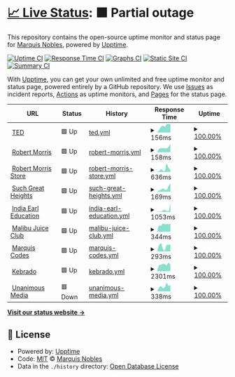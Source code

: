 # [📈 Live Status](https://greatnessinabox.github.io/site-monitors): <!--live status--> **🟧 Partial outage**

This repository contains the open-source uptime monitor and status page for [Marquis Nobles](https://marquis.codes), powered by [Upptime](https://github.com/upptime/upptime).

[![Uptime CI](https://github.com/greatnessinabox/site-monitors/workflows/Uptime%20CI/badge.svg)](https://github.com/greatnessinabox/site-monitors/actions?query=workflow%3A%22Uptime+CI%22)
[![Response Time CI](https://github.com/greatnessinabox/site-monitors/workflows/Response%20Time%20CI/badge.svg)](https://github.com/greatnessinabox/site-monitors/actions?query=workflow%3A%22Response+Time+CI%22)
[![Graphs CI](https://github.com/greatnessinabox/site-monitors/workflows/Graphs%20CI/badge.svg)](https://github.com/greatnessinabox/site-monitors/actions?query=workflow%3A%22Graphs+CI%22)
[![Static Site CI](https://github.com/greatnessinabox/site-monitors/workflows/Static%20Site%20CI/badge.svg)](https://github.com/greatnessinabox/site-monitors/actions?query=workflow%3A%22Static+Site+CI%22)
[![Summary CI](https://github.com/greatnessinabox/site-monitors/workflows/Summary%20CI/badge.svg)](https://github.com/greatnessinabox/site-monitors/actions?query=workflow%3A%22Summary+CI%22)

With [Upptime](https://upptime.js.org), you can get your own unlimited and free uptime monitor and status page, powered entirely by a GitHub repository. We use [Issues](https://github.com/greatnessinabox/site-monitors/issues) as incident reports, [Actions](https://github.com/greatnessinabox/site-monitors/actions) as uptime monitors, and [Pages](https://greatnessinabox.github.io/site-monitors) for the status page.

<!--start: status pages-->
<!-- This summary is generated by Upptime (https://github.com/upptime/upptime) -->
<!-- Do not edit this manually, your changes will be overwritten -->
<!-- prettier-ignore -->
| URL | Status | History | Response Time | Uptime |
| --- | ------ | ------- | ------------- | ------ |
| <img alt="" src="https://icons.duckduckgo.com/ip3/www.ted.com.ico" height="13"> [TED](https://www.ted.com) | 🟩 Up | [ted.yml](https://github.com/greatnessinabox/site-monitors/commits/HEAD/history/ted.yml) | <details><summary><img alt="Response time graph" src="./graphs/ted/response-time-week.png" height="20"> 156ms</summary><br><a href="https://greatnessinabox.github.io/site-monitors/history/ted"><img alt="Response time 141" src="https://img.shields.io/endpoint?url=https%3A%2F%2Fraw.githubusercontent.com%2Fgreatnessinabox%2Fsite-monitors%2FHEAD%2Fapi%2Fted%2Fresponse-time.json"></a><br><a href="https://greatnessinabox.github.io/site-monitors/history/ted"><img alt="24-hour response time 123" src="https://img.shields.io/endpoint?url=https%3A%2F%2Fraw.githubusercontent.com%2Fgreatnessinabox%2Fsite-monitors%2FHEAD%2Fapi%2Fted%2Fresponse-time-day.json"></a><br><a href="https://greatnessinabox.github.io/site-monitors/history/ted"><img alt="7-day response time 156" src="https://img.shields.io/endpoint?url=https%3A%2F%2Fraw.githubusercontent.com%2Fgreatnessinabox%2Fsite-monitors%2FHEAD%2Fapi%2Fted%2Fresponse-time-week.json"></a><br><a href="https://greatnessinabox.github.io/site-monitors/history/ted"><img alt="30-day response time 134" src="https://img.shields.io/endpoint?url=https%3A%2F%2Fraw.githubusercontent.com%2Fgreatnessinabox%2Fsite-monitors%2FHEAD%2Fapi%2Fted%2Fresponse-time-month.json"></a><br><a href="https://greatnessinabox.github.io/site-monitors/history/ted"><img alt="1-year response time 141" src="https://img.shields.io/endpoint?url=https%3A%2F%2Fraw.githubusercontent.com%2Fgreatnessinabox%2Fsite-monitors%2FHEAD%2Fapi%2Fted%2Fresponse-time-year.json"></a></details> | <details><summary><a href="https://greatnessinabox.github.io/site-monitors/history/ted">100.00%</a></summary><a href="https://greatnessinabox.github.io/site-monitors/history/ted"><img alt="All-time uptime 100.00%" src="https://img.shields.io/endpoint?url=https%3A%2F%2Fraw.githubusercontent.com%2Fgreatnessinabox%2Fsite-monitors%2FHEAD%2Fapi%2Fted%2Fuptime.json"></a><br><a href="https://greatnessinabox.github.io/site-monitors/history/ted"><img alt="24-hour uptime 100.00%" src="https://img.shields.io/endpoint?url=https%3A%2F%2Fraw.githubusercontent.com%2Fgreatnessinabox%2Fsite-monitors%2FHEAD%2Fapi%2Fted%2Fuptime-day.json"></a><br><a href="https://greatnessinabox.github.io/site-monitors/history/ted"><img alt="7-day uptime 100.00%" src="https://img.shields.io/endpoint?url=https%3A%2F%2Fraw.githubusercontent.com%2Fgreatnessinabox%2Fsite-monitors%2FHEAD%2Fapi%2Fted%2Fuptime-week.json"></a><br><a href="https://greatnessinabox.github.io/site-monitors/history/ted"><img alt="30-day uptime 100.00%" src="https://img.shields.io/endpoint?url=https%3A%2F%2Fraw.githubusercontent.com%2Fgreatnessinabox%2Fsite-monitors%2FHEAD%2Fapi%2Fted%2Fuptime-month.json"></a><br><a href="https://greatnessinabox.github.io/site-monitors/history/ted"><img alt="1-year uptime 100.00%" src="https://img.shields.io/endpoint?url=https%3A%2F%2Fraw.githubusercontent.com%2Fgreatnessinabox%2Fsite-monitors%2FHEAD%2Fapi%2Fted%2Fuptime-year.json"></a></details>
| <img alt="" src="https://icons.duckduckgo.com/ip3/pastorrobert.com.ico" height="13"> [Robert Morris](https://pastorrobert.com) | 🟩 Up | [robert-morris.yml](https://github.com/greatnessinabox/site-monitors/commits/HEAD/history/robert-morris.yml) | <details><summary><img alt="Response time graph" src="./graphs/robert-morris/response-time-week.png" height="20"> 158ms</summary><br><a href="https://greatnessinabox.github.io/site-monitors/history/robert-morris"><img alt="Response time 178" src="https://img.shields.io/endpoint?url=https%3A%2F%2Fraw.githubusercontent.com%2Fgreatnessinabox%2Fsite-monitors%2FHEAD%2Fapi%2Frobert-morris%2Fresponse-time.json"></a><br><a href="https://greatnessinabox.github.io/site-monitors/history/robert-morris"><img alt="24-hour response time 117" src="https://img.shields.io/endpoint?url=https%3A%2F%2Fraw.githubusercontent.com%2Fgreatnessinabox%2Fsite-monitors%2FHEAD%2Fapi%2Frobert-morris%2Fresponse-time-day.json"></a><br><a href="https://greatnessinabox.github.io/site-monitors/history/robert-morris"><img alt="7-day response time 158" src="https://img.shields.io/endpoint?url=https%3A%2F%2Fraw.githubusercontent.com%2Fgreatnessinabox%2Fsite-monitors%2FHEAD%2Fapi%2Frobert-morris%2Fresponse-time-week.json"></a><br><a href="https://greatnessinabox.github.io/site-monitors/history/robert-morris"><img alt="30-day response time 191" src="https://img.shields.io/endpoint?url=https%3A%2F%2Fraw.githubusercontent.com%2Fgreatnessinabox%2Fsite-monitors%2FHEAD%2Fapi%2Frobert-morris%2Fresponse-time-month.json"></a><br><a href="https://greatnessinabox.github.io/site-monitors/history/robert-morris"><img alt="1-year response time 178" src="https://img.shields.io/endpoint?url=https%3A%2F%2Fraw.githubusercontent.com%2Fgreatnessinabox%2Fsite-monitors%2FHEAD%2Fapi%2Frobert-morris%2Fresponse-time-year.json"></a></details> | <details><summary><a href="https://greatnessinabox.github.io/site-monitors/history/robert-morris">100.00%</a></summary><a href="https://greatnessinabox.github.io/site-monitors/history/robert-morris"><img alt="All-time uptime 100.00%" src="https://img.shields.io/endpoint?url=https%3A%2F%2Fraw.githubusercontent.com%2Fgreatnessinabox%2Fsite-monitors%2FHEAD%2Fapi%2Frobert-morris%2Fuptime.json"></a><br><a href="https://greatnessinabox.github.io/site-monitors/history/robert-morris"><img alt="24-hour uptime 100.00%" src="https://img.shields.io/endpoint?url=https%3A%2F%2Fraw.githubusercontent.com%2Fgreatnessinabox%2Fsite-monitors%2FHEAD%2Fapi%2Frobert-morris%2Fuptime-day.json"></a><br><a href="https://greatnessinabox.github.io/site-monitors/history/robert-morris"><img alt="7-day uptime 100.00%" src="https://img.shields.io/endpoint?url=https%3A%2F%2Fraw.githubusercontent.com%2Fgreatnessinabox%2Fsite-monitors%2FHEAD%2Fapi%2Frobert-morris%2Fuptime-week.json"></a><br><a href="https://greatnessinabox.github.io/site-monitors/history/robert-morris"><img alt="30-day uptime 100.00%" src="https://img.shields.io/endpoint?url=https%3A%2F%2Fraw.githubusercontent.com%2Fgreatnessinabox%2Fsite-monitors%2FHEAD%2Fapi%2Frobert-morris%2Fuptime-month.json"></a><br><a href="https://greatnessinabox.github.io/site-monitors/history/robert-morris"><img alt="1-year uptime 100.00%" src="https://img.shields.io/endpoint?url=https%3A%2F%2Fraw.githubusercontent.com%2Fgreatnessinabox%2Fsite-monitors%2FHEAD%2Fapi%2Frobert-morris%2Fuptime-year.json"></a></details>
| <img alt="" src="https://icons.duckduckgo.com/ip3/store.pastorrobert.com.ico" height="13"> [Robert Morris Store](https://store.pastorrobert.com) | 🟩 Up | [robert-morris-store.yml](https://github.com/greatnessinabox/site-monitors/commits/HEAD/history/robert-morris-store.yml) | <details><summary><img alt="Response time graph" src="./graphs/robert-morris-store/response-time-week.png" height="20"> 636ms</summary><br><a href="https://greatnessinabox.github.io/site-monitors/history/robert-morris-store"><img alt="Response time 469" src="https://img.shields.io/endpoint?url=https%3A%2F%2Fraw.githubusercontent.com%2Fgreatnessinabox%2Fsite-monitors%2FHEAD%2Fapi%2Frobert-morris-store%2Fresponse-time.json"></a><br><a href="https://greatnessinabox.github.io/site-monitors/history/robert-morris-store"><img alt="24-hour response time 578" src="https://img.shields.io/endpoint?url=https%3A%2F%2Fraw.githubusercontent.com%2Fgreatnessinabox%2Fsite-monitors%2FHEAD%2Fapi%2Frobert-morris-store%2Fresponse-time-day.json"></a><br><a href="https://greatnessinabox.github.io/site-monitors/history/robert-morris-store"><img alt="7-day response time 636" src="https://img.shields.io/endpoint?url=https%3A%2F%2Fraw.githubusercontent.com%2Fgreatnessinabox%2Fsite-monitors%2FHEAD%2Fapi%2Frobert-morris-store%2Fresponse-time-week.json"></a><br><a href="https://greatnessinabox.github.io/site-monitors/history/robert-morris-store"><img alt="30-day response time 481" src="https://img.shields.io/endpoint?url=https%3A%2F%2Fraw.githubusercontent.com%2Fgreatnessinabox%2Fsite-monitors%2FHEAD%2Fapi%2Frobert-morris-store%2Fresponse-time-month.json"></a><br><a href="https://greatnessinabox.github.io/site-monitors/history/robert-morris-store"><img alt="1-year response time 469" src="https://img.shields.io/endpoint?url=https%3A%2F%2Fraw.githubusercontent.com%2Fgreatnessinabox%2Fsite-monitors%2FHEAD%2Fapi%2Frobert-morris-store%2Fresponse-time-year.json"></a></details> | <details><summary><a href="https://greatnessinabox.github.io/site-monitors/history/robert-morris-store">100.00%</a></summary><a href="https://greatnessinabox.github.io/site-monitors/history/robert-morris-store"><img alt="All-time uptime 100.00%" src="https://img.shields.io/endpoint?url=https%3A%2F%2Fraw.githubusercontent.com%2Fgreatnessinabox%2Fsite-monitors%2FHEAD%2Fapi%2Frobert-morris-store%2Fuptime.json"></a><br><a href="https://greatnessinabox.github.io/site-monitors/history/robert-morris-store"><img alt="24-hour uptime 100.00%" src="https://img.shields.io/endpoint?url=https%3A%2F%2Fraw.githubusercontent.com%2Fgreatnessinabox%2Fsite-monitors%2FHEAD%2Fapi%2Frobert-morris-store%2Fuptime-day.json"></a><br><a href="https://greatnessinabox.github.io/site-monitors/history/robert-morris-store"><img alt="7-day uptime 100.00%" src="https://img.shields.io/endpoint?url=https%3A%2F%2Fraw.githubusercontent.com%2Fgreatnessinabox%2Fsite-monitors%2FHEAD%2Fapi%2Frobert-morris-store%2Fuptime-week.json"></a><br><a href="https://greatnessinabox.github.io/site-monitors/history/robert-morris-store"><img alt="30-day uptime 100.00%" src="https://img.shields.io/endpoint?url=https%3A%2F%2Fraw.githubusercontent.com%2Fgreatnessinabox%2Fsite-monitors%2FHEAD%2Fapi%2Frobert-morris-store%2Fuptime-month.json"></a><br><a href="https://greatnessinabox.github.io/site-monitors/history/robert-morris-store"><img alt="1-year uptime 100.00%" src="https://img.shields.io/endpoint?url=https%3A%2F%2Fraw.githubusercontent.com%2Fgreatnessinabox%2Fsite-monitors%2FHEAD%2Fapi%2Frobert-morris-store%2Fuptime-year.json"></a></details>
| <img alt="" src="https://icons.duckduckgo.com/ip3/suchgreatheights.com.ico" height="13"> [Such Great Heights](https://suchgreatheights.com) | 🟩 Up | [such-great-heights.yml](https://github.com/greatnessinabox/site-monitors/commits/HEAD/history/such-great-heights.yml) | <details><summary><img alt="Response time graph" src="./graphs/such-great-heights/response-time-week.png" height="20"> 169ms</summary><br><a href="https://greatnessinabox.github.io/site-monitors/history/such-great-heights"><img alt="Response time 142" src="https://img.shields.io/endpoint?url=https%3A%2F%2Fraw.githubusercontent.com%2Fgreatnessinabox%2Fsite-monitors%2FHEAD%2Fapi%2Fsuch-great-heights%2Fresponse-time.json"></a><br><a href="https://greatnessinabox.github.io/site-monitors/history/such-great-heights"><img alt="24-hour response time 149" src="https://img.shields.io/endpoint?url=https%3A%2F%2Fraw.githubusercontent.com%2Fgreatnessinabox%2Fsite-monitors%2FHEAD%2Fapi%2Fsuch-great-heights%2Fresponse-time-day.json"></a><br><a href="https://greatnessinabox.github.io/site-monitors/history/such-great-heights"><img alt="7-day response time 169" src="https://img.shields.io/endpoint?url=https%3A%2F%2Fraw.githubusercontent.com%2Fgreatnessinabox%2Fsite-monitors%2FHEAD%2Fapi%2Fsuch-great-heights%2Fresponse-time-week.json"></a><br><a href="https://greatnessinabox.github.io/site-monitors/history/such-great-heights"><img alt="30-day response time 132" src="https://img.shields.io/endpoint?url=https%3A%2F%2Fraw.githubusercontent.com%2Fgreatnessinabox%2Fsite-monitors%2FHEAD%2Fapi%2Fsuch-great-heights%2Fresponse-time-month.json"></a><br><a href="https://greatnessinabox.github.io/site-monitors/history/such-great-heights"><img alt="1-year response time 142" src="https://img.shields.io/endpoint?url=https%3A%2F%2Fraw.githubusercontent.com%2Fgreatnessinabox%2Fsite-monitors%2FHEAD%2Fapi%2Fsuch-great-heights%2Fresponse-time-year.json"></a></details> | <details><summary><a href="https://greatnessinabox.github.io/site-monitors/history/such-great-heights">100.00%</a></summary><a href="https://greatnessinabox.github.io/site-monitors/history/such-great-heights"><img alt="All-time uptime 100.00%" src="https://img.shields.io/endpoint?url=https%3A%2F%2Fraw.githubusercontent.com%2Fgreatnessinabox%2Fsite-monitors%2FHEAD%2Fapi%2Fsuch-great-heights%2Fuptime.json"></a><br><a href="https://greatnessinabox.github.io/site-monitors/history/such-great-heights"><img alt="24-hour uptime 100.00%" src="https://img.shields.io/endpoint?url=https%3A%2F%2Fraw.githubusercontent.com%2Fgreatnessinabox%2Fsite-monitors%2FHEAD%2Fapi%2Fsuch-great-heights%2Fuptime-day.json"></a><br><a href="https://greatnessinabox.github.io/site-monitors/history/such-great-heights"><img alt="7-day uptime 100.00%" src="https://img.shields.io/endpoint?url=https%3A%2F%2Fraw.githubusercontent.com%2Fgreatnessinabox%2Fsite-monitors%2FHEAD%2Fapi%2Fsuch-great-heights%2Fuptime-week.json"></a><br><a href="https://greatnessinabox.github.io/site-monitors/history/such-great-heights"><img alt="30-day uptime 100.00%" src="https://img.shields.io/endpoint?url=https%3A%2F%2Fraw.githubusercontent.com%2Fgreatnessinabox%2Fsite-monitors%2FHEAD%2Fapi%2Fsuch-great-heights%2Fuptime-month.json"></a><br><a href="https://greatnessinabox.github.io/site-monitors/history/such-great-heights"><img alt="1-year uptime 100.00%" src="https://img.shields.io/endpoint?url=https%3A%2F%2Fraw.githubusercontent.com%2Fgreatnessinabox%2Fsite-monitors%2FHEAD%2Fapi%2Fsuch-great-heights%2Fuptime-year.json"></a></details>
| <img alt="" src="https://icons.duckduckgo.com/ip3/indiaearleducation.com.ico" height="13"> [India Earl Education](https://indiaearleducation.com) | 🟩 Up | [india-earl-education.yml](https://github.com/greatnessinabox/site-monitors/commits/HEAD/history/india-earl-education.yml) | <details><summary><img alt="Response time graph" src="./graphs/india-earl-education/response-time-week.png" height="20"> 1053ms</summary><br><a href="https://greatnessinabox.github.io/site-monitors/history/india-earl-education"><img alt="Response time 440" src="https://img.shields.io/endpoint?url=https%3A%2F%2Fraw.githubusercontent.com%2Fgreatnessinabox%2Fsite-monitors%2FHEAD%2Fapi%2Findia-earl-education%2Fresponse-time.json"></a><br><a href="https://greatnessinabox.github.io/site-monitors/history/india-earl-education"><img alt="24-hour response time 428" src="https://img.shields.io/endpoint?url=https%3A%2F%2Fraw.githubusercontent.com%2Fgreatnessinabox%2Fsite-monitors%2FHEAD%2Fapi%2Findia-earl-education%2Fresponse-time-day.json"></a><br><a href="https://greatnessinabox.github.io/site-monitors/history/india-earl-education"><img alt="7-day response time 1053" src="https://img.shields.io/endpoint?url=https%3A%2F%2Fraw.githubusercontent.com%2Fgreatnessinabox%2Fsite-monitors%2FHEAD%2Fapi%2Findia-earl-education%2Fresponse-time-week.json"></a><br><a href="https://greatnessinabox.github.io/site-monitors/history/india-earl-education"><img alt="30-day response time 478" src="https://img.shields.io/endpoint?url=https%3A%2F%2Fraw.githubusercontent.com%2Fgreatnessinabox%2Fsite-monitors%2FHEAD%2Fapi%2Findia-earl-education%2Fresponse-time-month.json"></a><br><a href="https://greatnessinabox.github.io/site-monitors/history/india-earl-education"><img alt="1-year response time 440" src="https://img.shields.io/endpoint?url=https%3A%2F%2Fraw.githubusercontent.com%2Fgreatnessinabox%2Fsite-monitors%2FHEAD%2Fapi%2Findia-earl-education%2Fresponse-time-year.json"></a></details> | <details><summary><a href="https://greatnessinabox.github.io/site-monitors/history/india-earl-education">100.00%</a></summary><a href="https://greatnessinabox.github.io/site-monitors/history/india-earl-education"><img alt="All-time uptime 100.00%" src="https://img.shields.io/endpoint?url=https%3A%2F%2Fraw.githubusercontent.com%2Fgreatnessinabox%2Fsite-monitors%2FHEAD%2Fapi%2Findia-earl-education%2Fuptime.json"></a><br><a href="https://greatnessinabox.github.io/site-monitors/history/india-earl-education"><img alt="24-hour uptime 100.00%" src="https://img.shields.io/endpoint?url=https%3A%2F%2Fraw.githubusercontent.com%2Fgreatnessinabox%2Fsite-monitors%2FHEAD%2Fapi%2Findia-earl-education%2Fuptime-day.json"></a><br><a href="https://greatnessinabox.github.io/site-monitors/history/india-earl-education"><img alt="7-day uptime 100.00%" src="https://img.shields.io/endpoint?url=https%3A%2F%2Fraw.githubusercontent.com%2Fgreatnessinabox%2Fsite-monitors%2FHEAD%2Fapi%2Findia-earl-education%2Fuptime-week.json"></a><br><a href="https://greatnessinabox.github.io/site-monitors/history/india-earl-education"><img alt="30-day uptime 100.00%" src="https://img.shields.io/endpoint?url=https%3A%2F%2Fraw.githubusercontent.com%2Fgreatnessinabox%2Fsite-monitors%2FHEAD%2Fapi%2Findia-earl-education%2Fuptime-month.json"></a><br><a href="https://greatnessinabox.github.io/site-monitors/history/india-earl-education"><img alt="1-year uptime 100.00%" src="https://img.shields.io/endpoint?url=https%3A%2F%2Fraw.githubusercontent.com%2Fgreatnessinabox%2Fsite-monitors%2FHEAD%2Fapi%2Findia-earl-education%2Fuptime-year.json"></a></details>
| <img alt="" src="https://icons.duckduckgo.com/ip3/malibujuiceclub.com.ico" height="13"> [Malibu Juice Club](https://malibujuiceclub.com) | 🟩 Up | [malibu-juice-club.yml](https://github.com/greatnessinabox/site-monitors/commits/HEAD/history/malibu-juice-club.yml) | <details><summary><img alt="Response time graph" src="./graphs/malibu-juice-club/response-time-week.png" height="20"> 344ms</summary><br><a href="https://greatnessinabox.github.io/site-monitors/history/malibu-juice-club"><img alt="Response time 431" src="https://img.shields.io/endpoint?url=https%3A%2F%2Fraw.githubusercontent.com%2Fgreatnessinabox%2Fsite-monitors%2FHEAD%2Fapi%2Fmalibu-juice-club%2Fresponse-time.json"></a><br><a href="https://greatnessinabox.github.io/site-monitors/history/malibu-juice-club"><img alt="24-hour response time 409" src="https://img.shields.io/endpoint?url=https%3A%2F%2Fraw.githubusercontent.com%2Fgreatnessinabox%2Fsite-monitors%2FHEAD%2Fapi%2Fmalibu-juice-club%2Fresponse-time-day.json"></a><br><a href="https://greatnessinabox.github.io/site-monitors/history/malibu-juice-club"><img alt="7-day response time 344" src="https://img.shields.io/endpoint?url=https%3A%2F%2Fraw.githubusercontent.com%2Fgreatnessinabox%2Fsite-monitors%2FHEAD%2Fapi%2Fmalibu-juice-club%2Fresponse-time-week.json"></a><br><a href="https://greatnessinabox.github.io/site-monitors/history/malibu-juice-club"><img alt="30-day response time 333" src="https://img.shields.io/endpoint?url=https%3A%2F%2Fraw.githubusercontent.com%2Fgreatnessinabox%2Fsite-monitors%2FHEAD%2Fapi%2Fmalibu-juice-club%2Fresponse-time-month.json"></a><br><a href="https://greatnessinabox.github.io/site-monitors/history/malibu-juice-club"><img alt="1-year response time 431" src="https://img.shields.io/endpoint?url=https%3A%2F%2Fraw.githubusercontent.com%2Fgreatnessinabox%2Fsite-monitors%2FHEAD%2Fapi%2Fmalibu-juice-club%2Fresponse-time-year.json"></a></details> | <details><summary><a href="https://greatnessinabox.github.io/site-monitors/history/malibu-juice-club">100.00%</a></summary><a href="https://greatnessinabox.github.io/site-monitors/history/malibu-juice-club"><img alt="All-time uptime 100.00%" src="https://img.shields.io/endpoint?url=https%3A%2F%2Fraw.githubusercontent.com%2Fgreatnessinabox%2Fsite-monitors%2FHEAD%2Fapi%2Fmalibu-juice-club%2Fuptime.json"></a><br><a href="https://greatnessinabox.github.io/site-monitors/history/malibu-juice-club"><img alt="24-hour uptime 100.00%" src="https://img.shields.io/endpoint?url=https%3A%2F%2Fraw.githubusercontent.com%2Fgreatnessinabox%2Fsite-monitors%2FHEAD%2Fapi%2Fmalibu-juice-club%2Fuptime-day.json"></a><br><a href="https://greatnessinabox.github.io/site-monitors/history/malibu-juice-club"><img alt="7-day uptime 100.00%" src="https://img.shields.io/endpoint?url=https%3A%2F%2Fraw.githubusercontent.com%2Fgreatnessinabox%2Fsite-monitors%2FHEAD%2Fapi%2Fmalibu-juice-club%2Fuptime-week.json"></a><br><a href="https://greatnessinabox.github.io/site-monitors/history/malibu-juice-club"><img alt="30-day uptime 100.00%" src="https://img.shields.io/endpoint?url=https%3A%2F%2Fraw.githubusercontent.com%2Fgreatnessinabox%2Fsite-monitors%2FHEAD%2Fapi%2Fmalibu-juice-club%2Fuptime-month.json"></a><br><a href="https://greatnessinabox.github.io/site-monitors/history/malibu-juice-club"><img alt="1-year uptime 100.00%" src="https://img.shields.io/endpoint?url=https%3A%2F%2Fraw.githubusercontent.com%2Fgreatnessinabox%2Fsite-monitors%2FHEAD%2Fapi%2Fmalibu-juice-club%2Fuptime-year.json"></a></details>
| <img alt="" src="https://icons.duckduckgo.com/ip3/marquis.codes.ico" height="13"> [Marquis Codes](https://marquis.codes) | 🟩 Up | [marquis-codes.yml](https://github.com/greatnessinabox/site-monitors/commits/HEAD/history/marquis-codes.yml) | <details><summary><img alt="Response time graph" src="./graphs/marquis-codes/response-time-week.png" height="20"> 293ms</summary><br><a href="https://greatnessinabox.github.io/site-monitors/history/marquis-codes"><img alt="Response time 288" src="https://img.shields.io/endpoint?url=https%3A%2F%2Fraw.githubusercontent.com%2Fgreatnessinabox%2Fsite-monitors%2FHEAD%2Fapi%2Fmarquis-codes%2Fresponse-time.json"></a><br><a href="https://greatnessinabox.github.io/site-monitors/history/marquis-codes"><img alt="24-hour response time 647" src="https://img.shields.io/endpoint?url=https%3A%2F%2Fraw.githubusercontent.com%2Fgreatnessinabox%2Fsite-monitors%2FHEAD%2Fapi%2Fmarquis-codes%2Fresponse-time-day.json"></a><br><a href="https://greatnessinabox.github.io/site-monitors/history/marquis-codes"><img alt="7-day response time 293" src="https://img.shields.io/endpoint?url=https%3A%2F%2Fraw.githubusercontent.com%2Fgreatnessinabox%2Fsite-monitors%2FHEAD%2Fapi%2Fmarquis-codes%2Fresponse-time-week.json"></a><br><a href="https://greatnessinabox.github.io/site-monitors/history/marquis-codes"><img alt="30-day response time 303" src="https://img.shields.io/endpoint?url=https%3A%2F%2Fraw.githubusercontent.com%2Fgreatnessinabox%2Fsite-monitors%2FHEAD%2Fapi%2Fmarquis-codes%2Fresponse-time-month.json"></a><br><a href="https://greatnessinabox.github.io/site-monitors/history/marquis-codes"><img alt="1-year response time 288" src="https://img.shields.io/endpoint?url=https%3A%2F%2Fraw.githubusercontent.com%2Fgreatnessinabox%2Fsite-monitors%2FHEAD%2Fapi%2Fmarquis-codes%2Fresponse-time-year.json"></a></details> | <details><summary><a href="https://greatnessinabox.github.io/site-monitors/history/marquis-codes">100.00%</a></summary><a href="https://greatnessinabox.github.io/site-monitors/history/marquis-codes"><img alt="All-time uptime 100.00%" src="https://img.shields.io/endpoint?url=https%3A%2F%2Fraw.githubusercontent.com%2Fgreatnessinabox%2Fsite-monitors%2FHEAD%2Fapi%2Fmarquis-codes%2Fuptime.json"></a><br><a href="https://greatnessinabox.github.io/site-monitors/history/marquis-codes"><img alt="24-hour uptime 100.00%" src="https://img.shields.io/endpoint?url=https%3A%2F%2Fraw.githubusercontent.com%2Fgreatnessinabox%2Fsite-monitors%2FHEAD%2Fapi%2Fmarquis-codes%2Fuptime-day.json"></a><br><a href="https://greatnessinabox.github.io/site-monitors/history/marquis-codes"><img alt="7-day uptime 100.00%" src="https://img.shields.io/endpoint?url=https%3A%2F%2Fraw.githubusercontent.com%2Fgreatnessinabox%2Fsite-monitors%2FHEAD%2Fapi%2Fmarquis-codes%2Fuptime-week.json"></a><br><a href="https://greatnessinabox.github.io/site-monitors/history/marquis-codes"><img alt="30-day uptime 100.00%" src="https://img.shields.io/endpoint?url=https%3A%2F%2Fraw.githubusercontent.com%2Fgreatnessinabox%2Fsite-monitors%2FHEAD%2Fapi%2Fmarquis-codes%2Fuptime-month.json"></a><br><a href="https://greatnessinabox.github.io/site-monitors/history/marquis-codes"><img alt="1-year uptime 100.00%" src="https://img.shields.io/endpoint?url=https%3A%2F%2Fraw.githubusercontent.com%2Fgreatnessinabox%2Fsite-monitors%2FHEAD%2Fapi%2Fmarquis-codes%2Fuptime-year.json"></a></details>
| <img alt="" src="https://icons.duckduckgo.com/ip3/kebrado.com.ico" height="13"> [Kebrado](https://kebrado.com) | 🟩 Up | [kebrado.yml](https://github.com/greatnessinabox/site-monitors/commits/HEAD/history/kebrado.yml) | <details><summary><img alt="Response time graph" src="./graphs/kebrado/response-time-week.png" height="20"> 2301ms</summary><br><a href="https://greatnessinabox.github.io/site-monitors/history/kebrado"><img alt="Response time 1996" src="https://img.shields.io/endpoint?url=https%3A%2F%2Fraw.githubusercontent.com%2Fgreatnessinabox%2Fsite-monitors%2FHEAD%2Fapi%2Fkebrado%2Fresponse-time.json"></a><br><a href="https://greatnessinabox.github.io/site-monitors/history/kebrado"><img alt="24-hour response time 2185" src="https://img.shields.io/endpoint?url=https%3A%2F%2Fraw.githubusercontent.com%2Fgreatnessinabox%2Fsite-monitors%2FHEAD%2Fapi%2Fkebrado%2Fresponse-time-day.json"></a><br><a href="https://greatnessinabox.github.io/site-monitors/history/kebrado"><img alt="7-day response time 2301" src="https://img.shields.io/endpoint?url=https%3A%2F%2Fraw.githubusercontent.com%2Fgreatnessinabox%2Fsite-monitors%2FHEAD%2Fapi%2Fkebrado%2Fresponse-time-week.json"></a><br><a href="https://greatnessinabox.github.io/site-monitors/history/kebrado"><img alt="30-day response time 2035" src="https://img.shields.io/endpoint?url=https%3A%2F%2Fraw.githubusercontent.com%2Fgreatnessinabox%2Fsite-monitors%2FHEAD%2Fapi%2Fkebrado%2Fresponse-time-month.json"></a><br><a href="https://greatnessinabox.github.io/site-monitors/history/kebrado"><img alt="1-year response time 1996" src="https://img.shields.io/endpoint?url=https%3A%2F%2Fraw.githubusercontent.com%2Fgreatnessinabox%2Fsite-monitors%2FHEAD%2Fapi%2Fkebrado%2Fresponse-time-year.json"></a></details> | <details><summary><a href="https://greatnessinabox.github.io/site-monitors/history/kebrado">100.00%</a></summary><a href="https://greatnessinabox.github.io/site-monitors/history/kebrado"><img alt="All-time uptime 100.00%" src="https://img.shields.io/endpoint?url=https%3A%2F%2Fraw.githubusercontent.com%2Fgreatnessinabox%2Fsite-monitors%2FHEAD%2Fapi%2Fkebrado%2Fuptime.json"></a><br><a href="https://greatnessinabox.github.io/site-monitors/history/kebrado"><img alt="24-hour uptime 100.00%" src="https://img.shields.io/endpoint?url=https%3A%2F%2Fraw.githubusercontent.com%2Fgreatnessinabox%2Fsite-monitors%2FHEAD%2Fapi%2Fkebrado%2Fuptime-day.json"></a><br><a href="https://greatnessinabox.github.io/site-monitors/history/kebrado"><img alt="7-day uptime 100.00%" src="https://img.shields.io/endpoint?url=https%3A%2F%2Fraw.githubusercontent.com%2Fgreatnessinabox%2Fsite-monitors%2FHEAD%2Fapi%2Fkebrado%2Fuptime-week.json"></a><br><a href="https://greatnessinabox.github.io/site-monitors/history/kebrado"><img alt="30-day uptime 100.00%" src="https://img.shields.io/endpoint?url=https%3A%2F%2Fraw.githubusercontent.com%2Fgreatnessinabox%2Fsite-monitors%2FHEAD%2Fapi%2Fkebrado%2Fuptime-month.json"></a><br><a href="https://greatnessinabox.github.io/site-monitors/history/kebrado"><img alt="1-year uptime 100.00%" src="https://img.shields.io/endpoint?url=https%3A%2F%2Fraw.githubusercontent.com%2Fgreatnessinabox%2Fsite-monitors%2FHEAD%2Fapi%2Fkebrado%2Fuptime-year.json"></a></details>
| <img alt="" src="https://icons.duckduckgo.com/ip3/unanimousmedia.com.ico" height="13"> [Unanimous Media](https://unanimousmedia.com) | 🟥 Down | [unanimous-media.yml](https://github.com/greatnessinabox/site-monitors/commits/HEAD/history/unanimous-media.yml) | <details><summary><img alt="Response time graph" src="./graphs/unanimous-media/response-time-week.png" height="20"> 338ms</summary><br><a href="https://greatnessinabox.github.io/site-monitors/history/unanimous-media"><img alt="Response time 635" src="https://img.shields.io/endpoint?url=https%3A%2F%2Fraw.githubusercontent.com%2Fgreatnessinabox%2Fsite-monitors%2FHEAD%2Fapi%2Funanimous-media%2Fresponse-time.json"></a><br><a href="https://greatnessinabox.github.io/site-monitors/history/unanimous-media"><img alt="24-hour response time 1102" src="https://img.shields.io/endpoint?url=https%3A%2F%2Fraw.githubusercontent.com%2Fgreatnessinabox%2Fsite-monitors%2FHEAD%2Fapi%2Funanimous-media%2Fresponse-time-day.json"></a><br><a href="https://greatnessinabox.github.io/site-monitors/history/unanimous-media"><img alt="7-day response time 338" src="https://img.shields.io/endpoint?url=https%3A%2F%2Fraw.githubusercontent.com%2Fgreatnessinabox%2Fsite-monitors%2FHEAD%2Fapi%2Funanimous-media%2Fresponse-time-week.json"></a><br><a href="https://greatnessinabox.github.io/site-monitors/history/unanimous-media"><img alt="30-day response time 438" src="https://img.shields.io/endpoint?url=https%3A%2F%2Fraw.githubusercontent.com%2Fgreatnessinabox%2Fsite-monitors%2FHEAD%2Fapi%2Funanimous-media%2Fresponse-time-month.json"></a><br><a href="https://greatnessinabox.github.io/site-monitors/history/unanimous-media"><img alt="1-year response time 635" src="https://img.shields.io/endpoint?url=https%3A%2F%2Fraw.githubusercontent.com%2Fgreatnessinabox%2Fsite-monitors%2FHEAD%2Fapi%2Funanimous-media%2Fresponse-time-year.json"></a></details> | <details><summary><a href="https://greatnessinabox.github.io/site-monitors/history/unanimous-media">100.00%</a></summary><a href="https://greatnessinabox.github.io/site-monitors/history/unanimous-media"><img alt="All-time uptime 99.36%" src="https://img.shields.io/endpoint?url=https%3A%2F%2Fraw.githubusercontent.com%2Fgreatnessinabox%2Fsite-monitors%2FHEAD%2Fapi%2Funanimous-media%2Fuptime.json"></a><br><a href="https://greatnessinabox.github.io/site-monitors/history/unanimous-media"><img alt="24-hour uptime 100.00%" src="https://img.shields.io/endpoint?url=https%3A%2F%2Fraw.githubusercontent.com%2Fgreatnessinabox%2Fsite-monitors%2FHEAD%2Fapi%2Funanimous-media%2Fuptime-day.json"></a><br><a href="https://greatnessinabox.github.io/site-monitors/history/unanimous-media"><img alt="7-day uptime 100.00%" src="https://img.shields.io/endpoint?url=https%3A%2F%2Fraw.githubusercontent.com%2Fgreatnessinabox%2Fsite-monitors%2FHEAD%2Fapi%2Funanimous-media%2Fuptime-week.json"></a><br><a href="https://greatnessinabox.github.io/site-monitors/history/unanimous-media"><img alt="30-day uptime 99.87%" src="https://img.shields.io/endpoint?url=https%3A%2F%2Fraw.githubusercontent.com%2Fgreatnessinabox%2Fsite-monitors%2FHEAD%2Fapi%2Funanimous-media%2Fuptime-month.json"></a><br><a href="https://greatnessinabox.github.io/site-monitors/history/unanimous-media"><img alt="1-year uptime 99.36%" src="https://img.shields.io/endpoint?url=https%3A%2F%2Fraw.githubusercontent.com%2Fgreatnessinabox%2Fsite-monitors%2FHEAD%2Fapi%2Funanimous-media%2Fuptime-year.json"></a></details>

<!--end: status pages-->

[**Visit our status website →**](https://greatnessinabox.github.io/site-monitors)

## 📄 License

- Powered by: [Upptime](https://github.com/upptime/upptime)
- Code: [MIT](./LICENSE) © [Marquis Nobles](https://marquis.codes)
- Data in the `./history` directory: [Open Database License](https://opendatacommons.org/licenses/odbl/1-0/)
